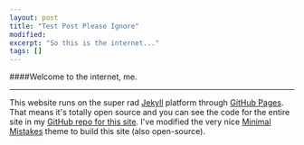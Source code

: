 ```yaml
---
layout: post
title: "Test Post Please Ignore"
modified:
excerpt: "So this is the internet..."
tags: []
---
```


####Welcome to the internet, me.
_____
 This website runs on the super rad [Jekyll](https://jekyllrb.com/) platform through [GitHub Pages](https://pages.github.com/). That means it's totally open source and you can see the code for the entire site in my [GitHub repo for this site](https://github.com/ethanagbaker/ethanagbaker.github.io). I've modified the very nice [Minimal Mistakes](https://mmistakes.github.io/minimal-mistakes/) theme to build this site (also open-source).


